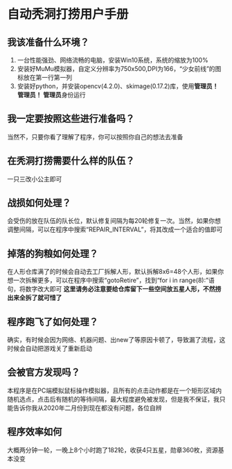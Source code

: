 # 自动秃洞打捞用户手册

## 我该准备什么环境？
1. 一台性能强劲、网络流畅的电脑，安装Win10系统，系统的缩放为100%
2. 安装好MuMu模拟器，自定义分辨率为750x500,DPI为166，“少女前线”的图标放在第一行第一列
3. 安装好python，并安装opencv(4.2.0)、skimage(0.17.2)库，使用**管理员！ 管理员！ 管理员**身份运行

## 我一定要按照这些进行准备吗？
当然不，只要你看了理解了程序，你可以按照你自己的想法去准备

## 在秃洞打捞需要什么样的队伍？
一只三改小公主即可

## 战损如何处理？
会受伤的放在队伍的队长位，默认修复间隔为每20轮修复一次。当然，如果你想调整间隔，可以在程序中搜索“REPAIR_INTERVAL”，将其改成一个适合的值即可

## 掉落的狗粮如何处理？
在人形仓库满了的时候会自动去工厂拆解人形，默认拆解8x6=48个人形，如果你想一次拆解更多，可以在程序中搜索“gotoRetire”，找到“for i in range(8):”语句，将数字改大即可
**这里请务必注意要给仓库留下一些空间放五星人形，不然捞出来全拆了就可惜了**

## 程序跑飞了如何处理？
确实，有时候会因为网络、机器问题、出new了等原因卡顿了，导致漏了流程，这时候会自动把游戏关了重新启动

## 会被官方发现吗？
本程序是在PC端模拟鼠标操作模拟器，且所有的点击动作都是在一个矩形区域内随机选点，点击后有随机的等待间隔，最大程度避免被发现，但是我不保证，我只能告诉你我从2020年二月份到现在都没有问题，各位自辨

## 程序效率如何
大概两分钟一轮，一晚上8个小时跑了182轮，收获4只五星，勋章360枚，资源基本没变
